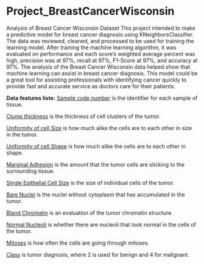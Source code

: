 # Project_BreastCancerWisconsin
Analysis of Breast Cancer Wisconsin Dataset
This project intended to make a predictive model for breast cancer diagnosis using KNeighborsClassifier. The data was reviewed, cleaned, and processed to be used for training the learning model. After training the machine learning algorithm, it was evaluated on performance and each score’s weighted average percent was high, precision was at 97%, recall at 97%, F1-Score at 97%, and accuracy at 97%. The analysis of the Breast Cancer Wisconsin data helped show that machine learning can assist in breast cancer diagnosis. This model could be a great tool for assisting professionals with identifying cancer quickly to provide fast and accurate service as doctors care for their patients. 

**Data features liste:**
<ins>Sample code number</ins> is the identifier for each sample of tissue. 

<ins>Clump thickness</ins> is the thickness of cell clusters of the tumor. 

<ins>Uniformity of cell Size</ins> is how much alike the cells are to each other in size in the tumor.  

<ins>Uniformity of cell Shape</ins>  is how much alike the cells are to each other in shape. 

<ins>Marginal Adhesion</ins> is the amount that the tumor cells are sticking to the surrounding tissue. 

<ins>Single Epithelial Cell Size</ins> is the size of individual cells of the tumor. 

<ins>Bare Nuclei</ins> is the nuclei without cytoplasm that has accumulated in the tumor. 

<ins>Bland Chromatin</ins> is an evaluation of the tumor chromatin structure. 

<ins>Normal Nucleoli</ins> is whether there are nucleoli that look normal in the cells of the tumor. 

<ins>Mitoses</ins> is how often the cells are going through mitoses. 

<ins>Class</ins>  is tumor diagnosis, where 2 is used for benign and 4 for malignant. 
